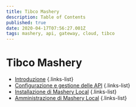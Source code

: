 ```yaml
---
title: Tibco Mashery
description: Table of Contents
published: true
date: 2020-04-17T07:56:27.001Z
tags: mashery, api, gateway, cloud, tibco
---
```


# Tibco Mashery
- [Introduzione](/integration/tibcomashery/intro)
{.links-list}
- [Configurazione e gestione delle API](/integration/tibcomashery/apimanagement)
{.links-list}
- [Installazione di Mashery Local](/integration/tibcomashery/mlinstallation)
{.links-list}
- [Amministrazione di Mashery Local](/integration/tibcomashery/mladministration)
{.links-list}